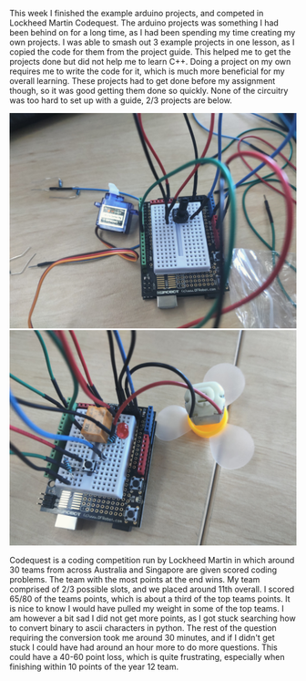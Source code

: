 
This week I finished the example arduino projects, and competed in Lockheed Martin Codequest. The arduino projects was something I had been behind on for a long time, as I had been spending my time creating my own projects. I was able to smash out 3 example projects in one lesson, as I copied the code for them from the project guide. This helped me to get the projects done but did not help me to learn C++. Doing a project on my own requires me to write the code for it, which is much more beneficial for my overall learning. These projects had to get done before my assignment though, so it was good getting them done so quickly. None of the circuitry was too hard to set up with a guide, 2/3 projects are below.

<p align="center">
    <img src="/assets/Final-Arduino/Circuit1.jpg"/> <img src="/assets/Final-Arduino/Circuit2.jpg" />
</p>

Codequest is a coding competition run by Lockheed Martin in which around 30 teams from across Australia and Singapore are given scored coding problems. The team with the most points at the end wins. My team comprised of 2/3 possible slots, and we placed around 11th overall. I scored 65/80 of the teams points, which is about a third of the top teams points. It is nice to know I would have pulled my weight in some of the top teams. I am however a bit sad I did not get more points, as I got stuck searching how to convert binary to ascii characters in python. The rest of the question requiring the conversion took me around 30 minutes, and if I didn't get stuck I could have had around an hour more to do more questions. This could have a 40-60 point loss, which is quite frustrating, especially when finishing within 10 points of the year 12 team. 